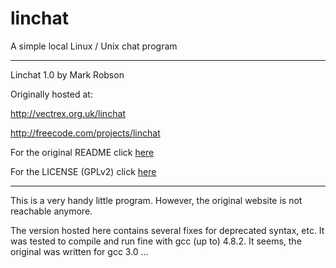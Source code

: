 # linchat
A simple local Linux / Unix chat program

---

Linchat 1.0 by Mark Robson

Originally hosted at:

http://vectrex.org.uk/linchat

http://freecode.com/projects/linchat

For the original README click [here](README.orig)

For the LICENSE (GPLv2) click [here](LICENSE)

---

This is a very handy little program.
However, the original website is not reachable anymore.

The version hosted here contains several fixes for deprecated syntax, etc.
It was tested to compile and run fine with gcc (up to) 4.8.2.
It seems, the original was written for gcc 3.0 ...

